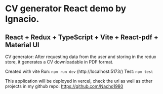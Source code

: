 # CV generator React demo by Ignacio.

## React + Redux + TypeScript + Vite + React-pdf + Material UI

CV generator: After requesting data from the user
and storing in the redux store, it generates a CV downloadable in PDF format.

Created with vite
Run: `npm run dev` (http://localhost:5173/)
Test: `npm test`

This application will be deployed in vercel, check the url as well as other projects in my github repo:
https://github.com/Nacho1980
